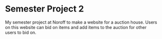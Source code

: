 # Semester Project 2

My semester project at Noroff to make a website for a auction house. Users on this website can bid on items and add items to the auction for other users to bid on.
